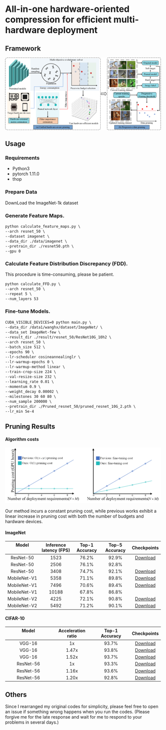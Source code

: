 # All-in-one hardware-oriented compression for efficient multi-hardware deployment

## Framework
<p align="center">
<img src="framework.png" width="800">
</p>


## Usage
### Requirements

* Python3
* pytorch 1.11.0
* thop

### Prepare Data
DownLoad the ImageNet-1k dataset

### Generate Feature Maps.

```shell
python calculate_feature_maps.py \
--arch resnet_50 \
--dataset imagenet \
--data_dir ./data/imagenet \
--pretrain_dir ./resnet50.pth \
--gpu 0
```

### Calculate Feature Distribution Discrepancy (FDD).

This procedure is time-consuming, please be patient.

```shell
python calculate_FFD.py \
--arch resnet_50 \
--repeat 5 \
--num_layers 53
```

### Fine-tune Models.

```shell
CUDA_VISIBLE_DEVICES=0 python main.py \
--data_dir /data1/wanghx/dataset/ImageNet/ \
--data_set ImageNet-few \
--result_dir ./result/resnet_50/ResNet10G_10h2 \
--arch resnet_50 \
--batch_size 512 \
--epochs 90 \
--lr-scheduler cosineannealinglr \
--lr-warmup-epochs 0 \
--lr-warmup-method linear \
--train-crop-size 224 \
--val-resize-size 232 \
--learning_rate 0.01 \
--momentum 0.9 \
--weight_decay 0.00002 \
--milestones 30 60 80 \
--num_sample 200000 \
--pretrain_dir ./Pruned_resnet_50/pruned_resnet_10G_2.pth \
--lr_min 5e-4 
```





## Pruning Results


#### Algorithm costs
<p align="center">
<img src="Algorithm_cost.png" width="800">
</p>

Our method incurs a constant pruning cost, while previous works exhibit a linear increase in pruning cost with both the number of budgets and hardware devices.

#### ImageNet 
| Model <img width=100/> | Inference  latency (FPS) | Top-1 Accuracy | Top-5 Accuracy |                                            Checkpoints                                             |
|:----------------------:|:------------------------:|:--------------:|:--------------:|:--------------------------------------------------------------------------------------------------:|
|       ResNet-50        |           1523           |     76.2%      |     92.9%      | [Download](https://drive.google.com/file/d/1RS_NYU7W__V2NDUkkp5Mf3xckxLXOdav/view?usp=drive_link)  |
|       ResNet-50        |           2506           |     76.1%      |     92.8%      |                                                                                                    | 
|       ResNet-50        |           3408           |     74.7%      |     92.1%      |   [Download](https://drive.google.com/file/d/1uVEfOuHtpcorzjnkmNEEnOh8PTwUocF6/view?usp=sharing)   |
|      MobileNet-V1      |           5358           |     71.1%      |     89.8%      | [Download](https://drive.google.com/file/d/1P0RQUMr_4bP6MYq2V2V7MgJRRxzKc0Ri/view?usp=drive_link)  | 
|      MobileNet-V1      |           7496           |     70.6%      |     89.4%      |   [Download](https://drive.google.com/file/d/132zQPBjNqknsLO3rXkzwidCtd83GJnQt/view?usp=sharing)   | 
|      MobileNet-V1      |          10188           |     67.8%      |     86.8%      |                                                                                                    | 
|      MobileNet-V2      |           4225           |     72.1%      |     90.8%      | [Download](https://drive.google.com/file/d/1oTY0-i1ZoOJZctoR6zwh47HXeR3Fc6dH/view?usp=drive_link)  | 
|      MobileNet-V2      |           5492           |     71.2%      |     90.1%      |   [Download](https://drive.google.com/file/d/1wBOFfg52iPFPvis33raf5GeLdne8fyCn/view?usp=sharing)   | 

#### CIFAR-10
| Model <img width=100/> |   Acceleration ratio    | Top-1 Accuracy |                                            Checkpoints                                             |
|:----------------------:|:-----------------------:|:--------------:|:--------------------------------------------------------------------------------------------------:|
|         VGG-16         |           1x            |     93.7%      | [Download](https://drive.google.com/file/d/1AeEJrZ5fQJIN0Fr3ROrsFdy8OwWxhNis/view?usp=drive_link)  |   
|         VGG-16         |          1.47x          |     93.8%      | [Download](https://drive.google.com/file/d/1pe4ysk4JCwItD0ln4jIdJu43MplBYFhd/view?usp=drive_link)  |   
|         VGG-16         |          1.52x          |     93.7%      | [Download]( https://drive.google.com/file/d/1wToisbyjfrOb6Xl3FAdgO-xWbdXP_FIH/view?usp=drive_link) |  
|       ResNet-56        |           1x            |     93.3%      | [Download](https://drive.google.com/file/d/1cO36jeV73Gy0UEiFxzcNU05_8AmJY_FZ/view?usp=drive_link)  |  
|       ResNet-56        |          1.16x          |     93.6%      | [Download](https://drive.google.com/file/d/1TOzdts02PrMMyMWw4hreceFGvpBIQnpo/view?usp=drive_link)  |  
|       ResNet-56        |          1.20x          |     92.8%      |   [Download](https://drive.google.com/file/d/12B_j_2FAzwjj_z2a9Qyxn9hMf-fNPmx3/view?usp=sharing)   |   






## Others

Since I rearranged my original codes for simplicity, please feel free to open an issue if something wrong happens when you run the codes. (Please forgive me for the late response and wait for me to respond to your problems in several days.)

